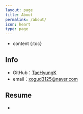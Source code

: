 ```yaml
---
layout: page
title: About
permalink: /about/
icon: heart
type: page
---
```


* content
{:toc}

## Info

 - GitHub：[TaeHyungK](https://github.com/TaeHyungK)
 - email：xogud3125@naver.com

## Resume

 - 


